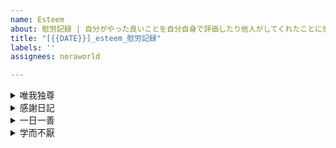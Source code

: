 ```yaml
---
name: Esteem
about: 慰労記録 | 自分がやった良いことを自分自身で評価したり他人がしてくれたことに感謝したりして自己肯定感を高めましょう
title: "[{{DATE}}]_esteem_慰労記録"
labels: ''
assignees: noraworld

---
```


<details>
<summary>唯我独尊</summary>

```
## 基本情報
| 項目 | 内容 |
| --- | :---: |
| 種別 | 唯我独尊 |

## 具体的な内容・感想・その他

```
</details>



<details>
<summary>感謝日記</summary>

```
## 基本情報
| 項目 | 内容 |
| --- | :---: |
| 種別 | 感謝日記 |
| 感謝した相手 |  |
| 感謝レベル |  |

## 感謝の言葉
<!-- 相手に手紙を送るような気持ちで書いてみよう -->
```
</details>



<details>
<summary>一日一善</summary>

```
## 基本情報
| 項目 | 内容 |
| --- | :---: |
| 種別 | 一日一善 |
| 善を施した相手 |  |
| 自己肯定感レベル |  |

## 具体的な内容・感想・その他

```
</details>



<details>
<summary>学而不厭</summary>

```
## 基本情報
| 項目 | 内容 |
| --- | :---: |
| 種別 | 学而不厭 |

## 具体的な内容・感想・その他

```
</details>
